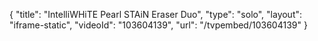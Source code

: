 {
    "title": "IntelliWHiTE Pearl STAiN Eraser Duo",
    "type": "solo",
    "layout": "iframe-static",
    "videoId": "103604139",
    "url": "\/tvpembed\/103604139"
}